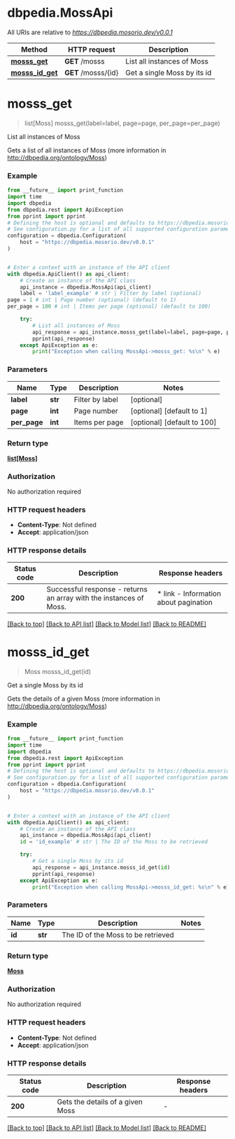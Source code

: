 # dbpedia.MossApi

All URIs are relative to *https://dbpedia.mosorio.dev/v0.0.1*

Method | HTTP request | Description
------------- | ------------- | -------------
[**mosss_get**](MossApi.md#mosss_get) | **GET** /mosss | List all instances of Moss
[**mosss_id_get**](MossApi.md#mosss_id_get) | **GET** /mosss/{id} | Get a single Moss by its id


# **mosss_get**
> list[Moss] mosss_get(label=label, page=page, per_page=per_page)

List all instances of Moss

Gets a list of all instances of Moss (more information in http://dbpedia.org/ontology/Moss)

### Example

```python
from __future__ import print_function
import time
import dbpedia
from dbpedia.rest import ApiException
from pprint import pprint
# Defining the host is optional and defaults to https://dbpedia.mosorio.dev/v0.0.1
# See configuration.py for a list of all supported configuration parameters.
configuration = dbpedia.Configuration(
    host = "https://dbpedia.mosorio.dev/v0.0.1"
)


# Enter a context with an instance of the API client
with dbpedia.ApiClient() as api_client:
    # Create an instance of the API class
    api_instance = dbpedia.MossApi(api_client)
    label = 'label_example' # str | Filter by label (optional)
page = 1 # int | Page number (optional) (default to 1)
per_page = 100 # int | Items per page (optional) (default to 100)

    try:
        # List all instances of Moss
        api_response = api_instance.mosss_get(label=label, page=page, per_page=per_page)
        pprint(api_response)
    except ApiException as e:
        print("Exception when calling MossApi->mosss_get: %s\n" % e)
```

### Parameters

Name | Type | Description  | Notes
------------- | ------------- | ------------- | -------------
 **label** | **str**| Filter by label | [optional] 
 **page** | **int**| Page number | [optional] [default to 1]
 **per_page** | **int**| Items per page | [optional] [default to 100]

### Return type

[**list[Moss]**](Moss.md)

### Authorization

No authorization required

### HTTP request headers

 - **Content-Type**: Not defined
 - **Accept**: application/json

### HTTP response details
| Status code | Description | Response headers |
|-------------|-------------|------------------|
**200** | Successful response - returns an array with the instances of Moss. |  * link - Information about pagination <br>  |

[[Back to top]](#) [[Back to API list]](../README.md#documentation-for-api-endpoints) [[Back to Model list]](../README.md#documentation-for-models) [[Back to README]](../README.md)

# **mosss_id_get**
> Moss mosss_id_get(id)

Get a single Moss by its id

Gets the details of a given Moss (more information in http://dbpedia.org/ontology/Moss)

### Example

```python
from __future__ import print_function
import time
import dbpedia
from dbpedia.rest import ApiException
from pprint import pprint
# Defining the host is optional and defaults to https://dbpedia.mosorio.dev/v0.0.1
# See configuration.py for a list of all supported configuration parameters.
configuration = dbpedia.Configuration(
    host = "https://dbpedia.mosorio.dev/v0.0.1"
)


# Enter a context with an instance of the API client
with dbpedia.ApiClient() as api_client:
    # Create an instance of the API class
    api_instance = dbpedia.MossApi(api_client)
    id = 'id_example' # str | The ID of the Moss to be retrieved

    try:
        # Get a single Moss by its id
        api_response = api_instance.mosss_id_get(id)
        pprint(api_response)
    except ApiException as e:
        print("Exception when calling MossApi->mosss_id_get: %s\n" % e)
```

### Parameters

Name | Type | Description  | Notes
------------- | ------------- | ------------- | -------------
 **id** | **str**| The ID of the Moss to be retrieved | 

### Return type

[**Moss**](Moss.md)

### Authorization

No authorization required

### HTTP request headers

 - **Content-Type**: Not defined
 - **Accept**: application/json

### HTTP response details
| Status code | Description | Response headers |
|-------------|-------------|------------------|
**200** | Gets the details of a given Moss |  -  |

[[Back to top]](#) [[Back to API list]](../README.md#documentation-for-api-endpoints) [[Back to Model list]](../README.md#documentation-for-models) [[Back to README]](../README.md)

